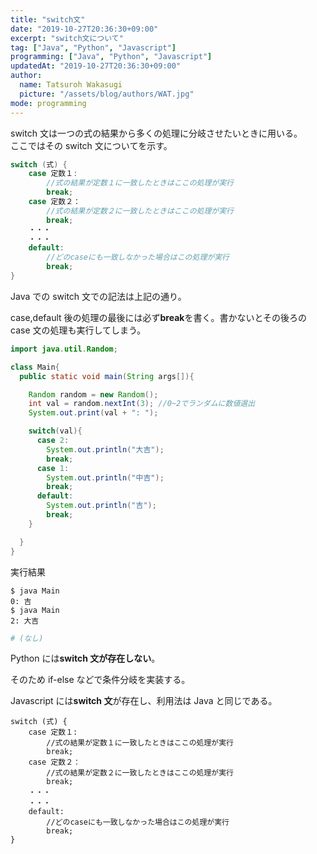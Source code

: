 ```yaml
---
title: "switch文"
date: "2019-10-27T20:36:30+09:00"
excerpt: "switch文について"
tag: ["Java", "Python", "Javascript"]
programming: ["Java", "Python", "Javascript"]
updatedAt: "2019-10-27T20:36:30+09:00"
author:
  name: Tatsuroh Wakasugi
  picture: "/assets/blog/authors/WAT.jpg"
mode: programming
---
```


switch 文は一つの式の結果から多くの処理に分岐させたいときに用いる。  
ここではその switch 文についてを示す。

<div class="note_content_by_programming_language" id="note_content_Java">

```java
switch (式) {
    case 定数１:
        //式の結果が定数１に一致したときはここの処理が実行
        break;
    case 定数２：
        //式の結果が定数２に一致したときはここの処理が実行
        break;
    ・・・
    ・・・
    default:
        //どのcaseにも一致しなかった場合はこの処理が実行
        break;
}
```

Java での switch 文での記法は上記の通り。

case,default 後の処理の最後には必ず**break**を書く。書かないとその後ろの case 文の処理も実行してしまう。

```java
import java.util.Random;

class Main{
  public static void main(String args[]){

    Random random = new Random();
    int val = random.nextInt(3); //0~2でランダムに数値選出
    System.out.print(val + ": ");

    switch(val){
      case 2:
        System.out.println("大吉");
        break;
      case 1:
        System.out.println("中吉");
        break;
      default:
        System.out.println("吉");
        break;
    }

  }
}
```

実行結果

```
$ java Main
0: 吉
$ java Main
2: 大吉
```

</div>
<div class="note_content_by_programming_language" id="note_content_Python">

```python
# (なし)
```

Python には**switch 文が存在しない**。

そのため if-else などで条件分岐を実装する。

</div>
<div class="note_content_by_programming_language" id="note_content_Javascript">

Javascript には**switch 文**が存在し、利用法は Java と同じである。

```
switch (式) {
    case 定数１:
        //式の結果が定数１に一致したときはここの処理が実行
        break;
    case 定数２：
        //式の結果が定数２に一致したときはここの処理が実行
        break;
    ・・・
    ・・・
    default:
        //どのcaseにも一致しなかった場合はこの処理が実行
        break;
}
```

</div>
